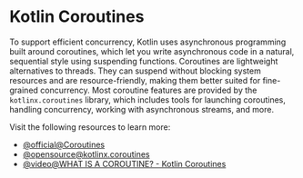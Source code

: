 # Kotlin Coroutines

To support efficient concurrency, Kotlin uses asynchronous programming built around coroutines, which let you write asynchronous code in a natural, sequential style using suspending functions. Coroutines are lightweight alternatives to threads. They can suspend without blocking system resources and are resource-friendly, making them better suited for fine-grained concurrency. Most coroutine features are provided by the `kotlinx.coroutines` library, which includes tools for launching coroutines, handling concurrency, working with asynchronous streams, and more.

Visit the following resources to learn more:

- [@official@Coroutines](https://kotlinlang.org/docs/coroutines-overview.html#coroutines-overview.md)
- [@opensource@kotlinx.coroutines](https://github.com/Kotlin/kotlinx.coroutines)
- [@video@WHAT IS A COROUTINE? - Kotlin Coroutines](https://www.youtube.com/watch?v=ShNhJ3wMpvQ)